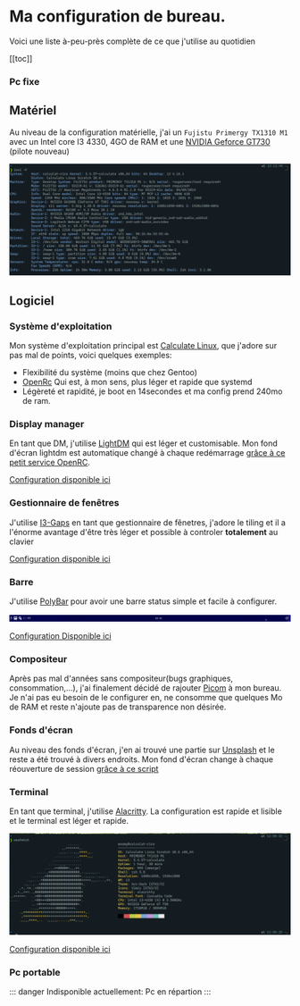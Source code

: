 # Ma configuration de bureau.
Voici une liste à-peu-près complète de ce que j'utilise au quotidien

[[toc]]

### Pc fixe

## Matériel
Au niveau de la configuration matérielle, j'ai un `Fujistu Primergy TX1310 M1` avec un Intel core I3 4330, 4GO de RAM et une [NVIDIA Geforce GT730](https://youtu.be/iYWzMvlj2RQ) (pilote nouveau)


![Inxi](./inxi.png)

## Logiciel
### Système d'exploitation

Mon système d'exploitation principal est [Calculate Linux](https://calculate-linux.org), que j'adore sur pas mal de points, voici quelques exemples:
- Flexibilité du système (moins que chez Gentoo)
- [OpenRc](https://github.com/Openrc/Openrc) Qui est, à mon sens, plus léger et rapide que systemd
- Légèreté et rapidité, je boot en 14secondes et ma config prend 240mo de ram.

### Display manager

En tant que DM, j'utilise [LightDM](https://github.com/canonical/lightdm) qui est léger et customisable. Mon fond d'écran lightdm est automatique changé à chaque redémarrage [grâce à ce petit service OpenRC](https://github.com/Woomy4680-exe/dotfiles/blob/main/etc/init.d/lightdm-wallpaper).

[Configuration disponible ici](https://github.com/Woomy4680-exe/dotfiles/blob/main/etc/lightdm/lightdm-gtk-greeter.conf.clt)

### Gestionnaire de fenêtres

J'utilise [I3-Gaps](https://github.com/AirBlader/I3) en tant que gestionnaire de fênetres, j'adore le tiling et il a l'énorme avantage d'être très léger et possible à controler **totalement** au clavier

[Configuration disponible ici](https://github.com/Woomy4680-exe/dotfiles/blob/main/home/woomy/.config/i3/config)

### Barre

J'utilise [PolyBar](https://github.com/polybar/polybar) pour avoir une barre status simple et facile à configurer. 

![PolyBar](./polybar.png)

[Configuration Disponible ici](https://github.com/Woomy4680-exe/dotfiles/blob/main/home/woomy/.config/polybar/config.ini)

### Compositeur

Après pas mal d'années sans compositeur(bugs graphiques, consommation,...), j'ai finalement décidé de rajouter [Picom](https://github.com/yshui/picom) à mon bureau. Je n'ai pas eu besoin de le configurer en, ne consomme que quelques Mo de RAM et reste n'ajoute pas de transparence non désirée.

### Fonds d'écran

Au niveau des fonds d'écran, j'en ai trouvé une partie sur [Unsplash](https://unsplash.com) et le reste a été trouvé à divers endroits. Mon fond d'écran change à chaque réouverture de session [grâce à ce script](https://github.com/Woomy4680-exe/dotfiles/blob/main/home/woomy/bin/theming/wallpaper.sh)

### Terminal

En tant que terminal, j'utilise [Alacritty](https://github.com/alacritty/alacritty). La configuration est rapide et lisible et le terminal est léger et rapide.

![Alacritty](./alacritty.png)

[Configuration disponible ici](https://github.com/Woomy4680-exe/dotfiles/blob/main/home/woomy/.config/alacritty/alacritty.yml)

### Pc portable

::: danger
Indisponible actuellement: Pc en répartion
:::
